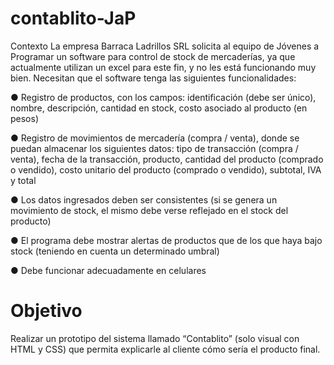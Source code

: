 # contablito-JaP
Contexto
La empresa Barraca Ladrillos SRL solicita al equipo de Jóvenes a Programar un
software para control de stock de mercaderías, ya que actualmente utilizan un excel
para este fin, y no les está funcionando muy bien.
Necesitan que el software tenga las siguientes funcionalidades:

● Registro de productos, con los campos: identificación (debe ser único),
nombre, descripción, cantidad en stock, costo asociado al producto (en pesos)

● Registro de movimientos de mercadería (compra / venta), donde se puedan
almacenar los siguientes datos: tipo de transacción (compra / venta), fecha de
la transacción, producto, cantidad del producto (comprado o vendido), costo
unitario del producto (comprado o vendido), subtotal, IVA y total

● Los datos ingresados deben ser consistentes (si se genera un movimiento de
stock, el mismo debe verse reflejado en el stock del producto)

● El programa debe mostrar alertas de productos que de los que haya bajo stock
(teniendo en cuenta un determinado umbral)

● Debe funcionar adecuadamente en celulares

# Objetivo
Realizar un prototipo del sistema llamado “Contablito” (solo visual con HTML y CSS) que
permita explicarle al cliente cómo sería el producto final.
